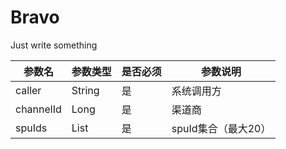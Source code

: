 # Bravo
Just write something

| 参数名    | 参数类型   | 是否必须 | 参数说明            |
| --------- | ---------- | -------- | ------------------- |
| caller    | String     | 是       | 系统调用方          |
| channelId | Long       | 是       | 渠道商              |
| spuIds    | List<Long> | 是       | spuId集合（最大20） |

